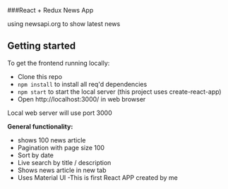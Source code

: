 ###React + Redux News App

using newsapi.org to show latest news 


## Getting started


To get the frontend running locally:

- Clone this repo
- `npm install` to install all req'd dependencies
- `npm start` to start the local server (this project uses create-react-app)
- Open http://localhost:3000/ in web browser

Local web server will use port 3000 
 



**General functionality:**

- shows 100 news article
- Pagination with page size 100
- Sort by date 
- Live search by title / description
- Shows news article in new tab
- Uses Material UI
-This is first React APP created by me
